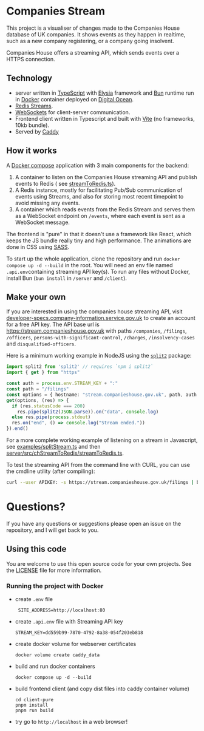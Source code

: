 # Companies Stream

This project is a visualiser of changes made to the Companies House database of UK companies. It
shows events as they happen in realtime, such as a new company registering, or a company going
insolvent.

Companies House offers a streaming API, which sends events over a HTTPS connection.

## Technology

- server written in [TypeScript](https://www.typescriptlang.org/) with [Elysia](https://elysiajs.com) framework
  and [Bun](https://bun.sh)
  runtime run
  in [Docker](https://www.docker.com/) container deployed on [Digital Ocean](https://www.digitalocean.com/).
- [Redis Streams](https://redis.io/docs/data-types/streams/).
- [WebSockets](https://javascript.info/websocket) for client-server communication.
- Frontend client written in Typescript and built with [Vite](https://vitejs.dev/) (no frameworks, 10kb bundle).
- Served by [Caddy](https://caddyserver.com/)

## How it works

A [Docker compose](https://docs.docker.com/compose/) application with 3 main components for the backend:

1. A container to listen on the Companies House streaming API and publish events to Redis (
   see [streamToRedis.ts](server/src/chStreamToRedis/streamToRedis.ts)).
2. A Redis instance, mostly for facilitating Pub/Sub communication of events using Streams, and also for storing most
   recent timepoint
   to avoid missing any events.
3. A container which reads events from the Redis Stream and serves them as a WebSocket endpoint
   on `/events`, where each event is sent as a WebSocket message.

The frontend is "pure" in that it doesn't use a framework like React, which keeps the JS bundle really tiny and high
performance.
The animations are done in CSS using [SASS](https://sass-lang.com/).

To start up the whole application, clone the repository and run `docker compose up -d --build` in the root.
You will need an env file named `.api.env`containing streaming API key(s).
To run any files without Docker, install Bun (`bun install` in `/server` and `/client`).

## Make your own

If you are interested in using the companies house streaming API,
visit [developer-specs.company-information.service.gov.uk](https://developer-specs.company-information.service.gov.uk/streaming-api/guides/overview "Companies house developer website")
to create an account for a free API key. The API base url is https://stream.companieshouse.gov.uk
with paths `/companies`, `/filings`, `/officers`, `persons-with-significant-control`, `/charges`, `/insolvency-cases`
and `disqualified-officers`.

Here is a minimum working example in NodeJS using the [`split2`](https://www.npmjs.com/package/split2) package:

```typescript
import split2 from 'split2' // requires `npm i split2`
import { get } from "https"

const auth = process.env.STREAM_KEY + ":"
const path = "/filings"
const options = { hostname: "stream.companieshouse.gov.uk", path, auth }
get(options, (res) => {
  if (res.statusCode === 200)
    res.pipe(split2(JSON.parse)).on("data", console.log)
  else res.pipe(process.stdout)
  res.on("end", () => console.log("Stream ended."))
}).end()
```

For a more complete working example of listening on a stream in Javascript,
see [examples/splitStream.ts](examples/splitStream.ts) and
then [server/src/chStreamToRedis/streamToRedis.ts](server/src/chStreamToRedis/streamToRedis.ts).

To test the streaming API from the command line with CURL, you can use the cmdline utility (after compiling):

```bash
curl --user APIKEY: -s https://stream.companieshouse.gov.uk/filings | bun examples/streamCmdLine.ts
```

# Questions?

If you have any questions or suggestions please open an issue on the repository, and I will get back to you.

## Using this code

You are welcome to use this open source code for your own projects.
See the [LICENSE](LICENSE) file for more information.

### Running the project with Docker

- create `.env` file
    ```
     SITE_ADDRESS=http://localhost:80
    ```
- create `.api.env` file with Streaming API key
    ```
    STREAM_KEY=dd559b99-7870-4792-8a38-054f203eb818
    ```
- create docker volume for webserver certificates
    ```
    docker volume create caddy_data
    ```
- build and run docker containers

    ```
    docker compose up -d --build
    ```

- build frontend client (and copy dist files into caddy container volume)

    ```
    cd client-pure
    pnpm install
    pnpm run build
    ```

- try go to `http://localhost` in a web browser!

